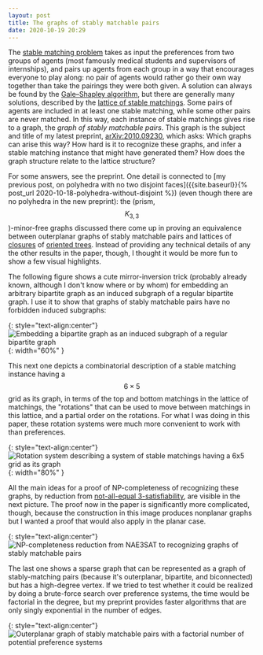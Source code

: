 ```yaml
---
layout: post
title: The graphs of stably matchable pairs
date: 2020-10-19 20:29
---
```

The [stable matching problem](https://en.wikipedia.org/wiki/Stable_marriage_problem) takes as input the preferences from two groups of agents (most famously medical students and supervisors of internships), and pairs up agents from each group in a way that encourages everyone to play along: no pair of agents would rather go their own way together than take the pairings they were both given. A solution can always be found by the [Gale–Shapley algorithm](https://en.wikipedia.org/wiki/Gale%E2%80%93Shapley_algorithm), but there are generally many solutions, described by the [lattice of stable matchings](https://en.wikipedia.org/wiki/Lattice_of_stable_matchings). Some pairs of agents are included in at least one stable matching, while some other pairs are never matched. In this way, each instance of stable matchings gives rise to a graph, the _graph of stably matchable pairs_. This graph is the subject and title of my latest preprint, [arXiv:2010.09230](https://arxiv.org/abs/2010.09230), which asks: Which graphs can arise this way? How hard is it to recognize these graphs, and infer a stable matching instance that might have generated them? How does the graph structure relate to the lattice structure?

For some answers, see the preprint. One detail is connected to [my previous post, on polyhedra with no two disjoint faces]({{site.baseurl}}{% post_url 2020-10-18-polyhedra-without-disjoint %}) (even though there are no polyhedra in the new preprint): the (prism,$$K_{3,3}$$)-minor-free graphs discussed there come up in proving an equivalence between outerplanar graphs of stably matchable pairs and lattices of [closures](https://en.wikipedia.org/wiki/Closure_problem) of [oriented trees](https://en.wikipedia.org/wiki/Polytree). Instead of providing any technical details of any the other results in the paper, though, I thought it would be more fun to show a few visual highlights.

The following figure shows a cute mirror-inversion trick (probably already known, although I don't know where or by whom) for embedding an arbitrary bipartite graph as an induced subgraph of a regular bipartite graph. I use it to show that graphs of stably matchable pairs have no forbidden induced subgraphs:

{: style="text-align:center"}
![Embedding a bipartite graph as an induced subgraph of a regular bipartite graph]({{site.baseurl}}/assets/2020/regularize.svg){: width="60%" }

This next one depicts a combinatorial description of a stable matching instance having a $$6\times 5$$ grid as its graph, in terms of the top and bottom matchings in the lattice of matchings, the "rotations" that can be used to move between matchings in this lattice, and a partial order on the rotations. For what I was doing in this paper, these rotation systems were much more convenient to work with than preferences.

{: style="text-align:center"}
![Rotation system describing a system of stable matchings having a 6x5 grid as its graph]({{site.baseurl}}/assets/2020/5x6.svg){: width="80%" }

All the main ideas for a proof of NP-completeness of recognizing these graphs, by reduction from [not-all-equal 3-satisfiability](https://en.wikipedia.org/wiki/Not-all-equal_3-satisfiability), are visible in the next picture. The proof now in the paper is significantly more complicated, though, because the construction in this image produces nonplanar graphs but I wanted a proof that would also apply in the planar case.

{: style="text-align:center"}
![NP-completeness reduction from NAE3SAT to recognizing graphs of stably matchable pairs]({{site.baseurl}}/assets/2020/nae3sat-to-matching.svg)

The last one shows a sparse graph that can be represented as a graph of stably-matching pairs (because it's outerplanar, bipartite, and biconnected) but has a high-degree vertex. If we tried to test whether it could be realized by doing a brute-force search over preference systems, the time would be factorial in the degree, but my preprint provides faster algorithms that are only singly exponential in the number of edges.

{: style="text-align:center"}
![Outerplanar graph of stably matchable pairs with a factorial number of potential preference systems]({{site.baseurl}}/assets/2020/factorial.svg)
